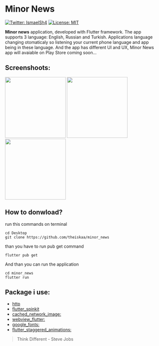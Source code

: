 # Minor News
[![Twitter: IsmaelSh4](https://img.shields.io/twitter/follow/IsmaelSh4?style=social)](https://twitter.com/IsmaelSh4)
[![License: MIT](https://img.shields.io/npm/l/license?color=red&label=Minor%20News&logo=minor&logoColor=black)](https://github.com/angular/angular.js/blob/master/LICENSE)


**Minor news** application, developed with Flutter framework. The app supports 3 language: English, Russian and Turkish. Applications language changing otomaticaly so listening your current phone language and app being in these language. And the app has different UI and UX, Minor News app will avaiable on Play Store coming soon...

## Screenshoots: 
<img src="https://github.com/theiskaa/minor_news/blob/main/assets/screenshots/1.png" width="200"> <img
src="https://github.com/theiskaa/minor_news/blob/main/assets/screenshots/2.png" width="200"> <img 
src="https://github.com/theiskaa/minor_news/blob/main/assets/screenshots/3.png" width="200"> 

## How to donwload?
run this commands on terminal
```
cd Desktop
git clone https://github.com/theiskaa/minor_news
```
than you have to run pub get command
```
flutter pub get
```
And than you can run the application
```
cd minor_news 
flutter run
```

## Package i use:
- [http](https://pub.dev/packages/http)
- [flutter_spinkit](https://pub.dev/packages/flutter_spinkit)
- [cached_network_image:](https://pub.dev/packages/cached_network_image)
- [webview_flutter:](https://pub.dev/packages/webview_flutter)
- [google_fonts:](https://pub.dev/packages/google_fonts) 
- [flutter_staggered_animations:](https://pub.dev/packages/flutter_staggered_animations)


> Think Different - Steve Jobs
